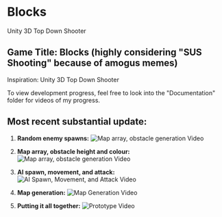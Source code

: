 # Blocks
Unity 3D Top Down Shooter

## Game Title: Blocks (highly considering "SUS Shooting" because of amogus memes)

Inspiration: Unity 3D Top Down Shooter

To view development progress, feel free to look into the "Documentation" folder for videos of my progress.

## Most recent substantial update:

1. **Random enemy spawns:**
![Map array, obstacle generation Video](https://github.com/mtuntang/Blocks/assets/51338218/b535e868-445b-4742-9db9-1662297f1d97)

2. **Map array, obstacle height and colour:**
![Map array, obstacle generation Video](https://github.com/mtuntang/Blocks/assets/51338218/b4ada98b-7df3-4063-bc70-84552527a40e)

3. **AI spawn, movement, and attack:**
   ![AI Spawn, Movement, and Attack Video](https://github.com/mtuntang/Blocks/assets/51338218/52aaf959-03b1-48dd-899a-5eba7e0de00f)

4. **Map generation:**
   ![Map Generation Video](https://github.com/mtuntang/Blocks/assets/51338218/49b850f9-1aba-40ad-9793-b42f119ffc41)

5. **Putting it all together:**
   ![Prototype Video]([https://github.com/mtuntang/Blocks/assets/51338218/49b850f9-1aba-40ad-9793-b42f119ffc41](https://github.com/user-attachments/assets/950f9618-b33f-41e8-91fe-430e5100bf1c))
   
   
